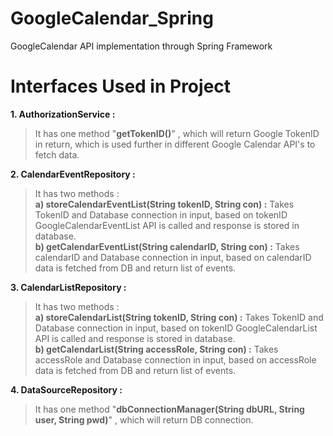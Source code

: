 # GoogleCalendar_Spring
GoogleCalendar API implementation through Spring Framework

# Interfaces Used in Project
**1. AuthorizationService :**
 > It has one method "**getTokenID()**" , which will return Google TokenID in return, which is used further in different Google Calendar API's to fetch data.
      
**2. CalendarEventRepository :**
> It has two methods :<br/>
> **a) storeCalendarEventList(String tokenID, String con) :** Takes TokenID and Database connection in input, based on tokenID  GoogleCalendarEventList API is called and response is stored in database.<br/>
> **b) getCalendarEventList(String calendarID, String con) :** Takes calendarID and Database connection in input, based on calendarID data is fetched from DB and return list of events.
      
**3. CalendarListRepository :**
> It has two methods :<br/>
> **a) storeCalendarList(String tokenID, String con) :** Takes TokenID and Database connection in input, based on tokenID  GoogleCalendarList API is called and response is stored in database.<br/>
> **b) getCalendarList(String accessRole, String con) :** Takes accessRole and Database connection in input, based on accessRole data is fetched from DB and return list of events.
      
**4. DataSourceRepository :**
> It has one method "**dbConnectionManager(String dbURL, String user, String pwd)**" , which will return DB connection.
